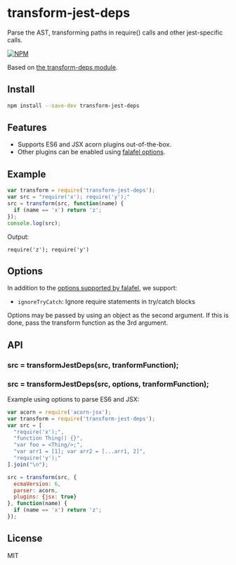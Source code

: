 # transform-jest-deps

Parse the AST, transforming paths in require() calls and other jest-specific calls.

[![NPM](https://nodei.co/npm/transform-jest-deps.png)](https://nodei.co/npm/transform-jest-deps/)

Based on [the transform-deps module](https://github.com/tetsuo/transform-deps).

## Install

```sh
npm install --save-dev transform-jest-deps
```

## Features

- Supports ES6 and JSX acorn plugins out-of-the-box.
- Other plugins can be enabled using [falafel options](https://github.com/substack/node-falafel#custom-parser).

## Example

```js
var transform = require('transform-jest-deps');
var src = "require('x'); require('y');"
src = transform(src, function(name) {
  if (name == 'x') return 'z';
});
console.log(src);
```

Output:

```
require('z'); require('y')
```

## Options

In addition to the [options supported by falafel](https://github.com/substack/node-falafel#custom-parser), we support:

- `ignoreTryCatch`: Ignore require statements in try/catch blocks

Options may be passed by using an object as the second argument.  If this is done, pass the transform function as the
3rd argument.

## API

### src = transformJestDeps(src, tranformFunction);

### src = transformJestDeps(src, options, tranformFunction);

Example using options to parse ES6 and JSX:

```js
var acorn = require('acorn-jsx');
var transform = require('transform-jest-deps');
var src = [
  "require('x');",
  "function Thing() {}",
  "var foo = <Thing/>;",
  "var arr1 = [1]; var arr2 = [...arr1, 2]",
  "require('y');"
].join("\n");

src = transform(src, {
  ecmaVersion: 6,
  parser: acorn,
  plugins: {jsx: true}
}, function(name) {
  if (name == 'x') return 'z';
});
```

## License

MIT
